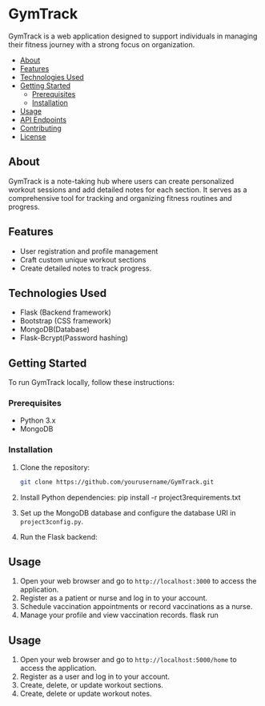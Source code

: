 # GymTrack

GymTrack is a web application designed to support individuals in managing their fitness journey with a strong focus on organization.

- [About](#about)
- [Features](#features)
- [Technologies Used](#technologies-used)
- [Getting Started](#getting-started)
  - [Prerequisites](#prerequisites)
  - [Installation](#installation)
- [Usage](#usage)
- [API Endpoints](#api-endpoints)
- [Contributing](#contributing)
- [License](#license)

## About

GymTrack is a note-taking hub where users can create personalized workout sessions and add detailed notes for each section. It serves as a comprehensive tool for tracking and organizing fitness routines and progress.

## Features

- User registration and profile management
- Craft custom unique workout sections
- Create detailed notes to track progress.

## Technologies Used
- Flask (Backend framework)
- Bootstrap (CSS framework)
- MongoDB(Database)
- Flask-Bcrypt(Password hashing)

## Getting Started

To run GymTrack locally, follow these instructions:

### Prerequisites

- Python 3.x
- MongoDB

### Installation

1. Clone the repository:

   ```bash
   git clone https://github.com/yourusername/GymTrack.git

2. Install Python dependencies:
pip install -r project3requirements.txt

3. Set up the MongoDB database and configure the database URI in `project3config.py`.

4. Run the Flask backend:
   
## Usage

1. Open your web browser and go to `http://localhost:3000` to access the application.
2. Register as a patient or nurse and log in to your account.
3. Schedule vaccination appointments or record vaccinations as a nurse.
4. Manage your profile and view vaccination records.
flask run

## Usage

1. Open your web browser and go to `http://localhost:5000/home` to access the application.
2. Register as a user and log in to your account.
3. Create, delete, or update workout sections.
4. Create, delete or update workout notes.


